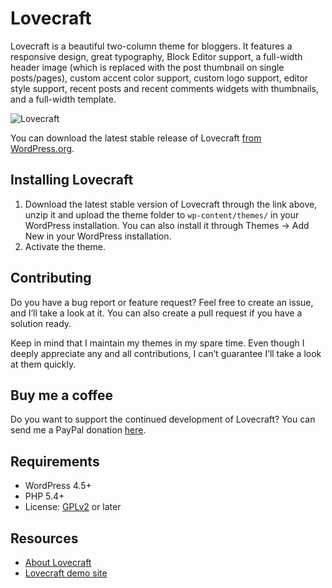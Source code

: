 # Lovecraft

Lovecraft is a beautiful two-column theme for bloggers. It features a responsive design, great typography, Block Editor support, a full-width header image (which is replaced with the post thumbnail on single posts/pages), custom accent color support, custom logo support, editor style support, recent posts and recent comments widgets with thumbnails, and a full-width template.

![Lovecraft](https://github.com/andersnoren/lovecraft/blob/main/screenshot.png)

You can download the latest stable release of Lovecraft [from WordPress.org](https://wordpress.org/themes/lovecraft/).

## Installing Lovecraft
1. Download the latest stable version of Lovecraft through the link above, unzip it and upload the theme folder to `wp-content/themes/` in your WordPress installation. You can also install it through Themes → Add New in your WordPress installation.
2. Activate the theme.

## Contributing
Do you have a bug report or feature request? Feel free to create an issue, and I’ll take a look at it. You can also create a pull request if you have a solution ready. 

Keep in mind that I maintain my themes in my spare time. Even though I deeply appreciate any and all contributions, I can’t guarantee I’ll take a look at them quickly.

## Buy me a coffee
Do you want to support the continued development of Lovecraft? You can send me a PayPal donation [here](https://www.paypal.com/cgi-bin/webscr?cmd=_donations&business=anders%40andersnoren%2ese&lc=US&item_name=Free%20WordPress%20Themes%20from%20Anders%20Noren&currency_code=USD&bn=PP%2dDonationsBF%3abtn_donateCC_LG%2egif%3aNonHosted).

## Requirements
- WordPress 4.5+
- PHP 5.4+
- License: [GPLv2](https://www.gnu.org/licenses/gpl-2.0.html) or later

## Resources
- [About Lovecraft](https://andersnoren.se/teman/lovecraft-wordpress-theme/)
- [Lovecraft demo site](https://andersnoren.se/themes/lovecraft/)